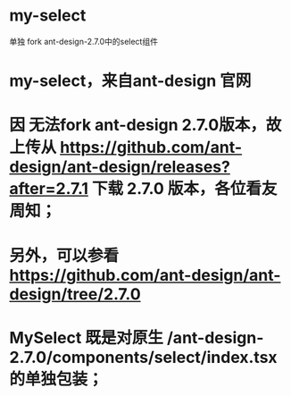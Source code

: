 # my-select
单独 fork ant-design-2.7.0中的select组件

# my-select，来自ant-design 官网
# 因 无法fork ant-design 2.7.0版本，故上传从 https://github.com/ant-design/ant-design/releases?after=2.7.1 下载 2.7.0 版本，各位看友周知；
# 另外，可以参看 https://github.com/ant-design/ant-design/tree/2.7.0

# MySelect 既是对原生 /ant-design-2.7.0/components/select/index.tsx 的单独包装；